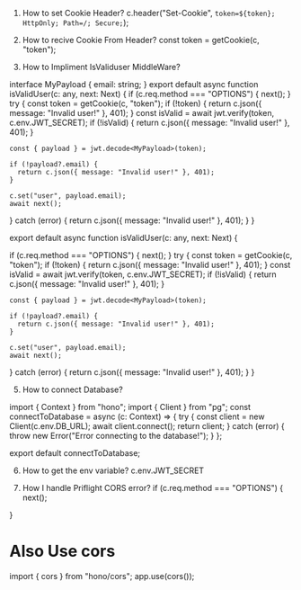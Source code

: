1) How to set Cookie Header?
    c.header("Set-Cookie", `token=${token}; HttpOnly; Path=/; Secure;`);
   
3) How to recive Cookie From Header?
    const token = getCookie(c, "token");
   
4) How to Impliment IsValiduser MiddleWare?

interface MyPayload {
  email: string;
}
export default async function isValidUser(c: any, next: Next) {
  if (c.req.method === "OPTIONS") {
    next();
  }
  try {
    const token = getCookie(c, "token");
    if (!token) {
      return c.json({ message: "Invalid user!" }, 401);
    }
    const isValid = await jwt.verify(token, c.env.JWT_SECRET);
    if (!isValid) {
      return c.json({ message: "Invalid user!" }, 401);
    }

    const { payload } = jwt.decode<MyPayload>(token);

    if (!payload?.email) {
      return c.json({ message: "Invalid user!" }, 401);
    }

    c.set("user", payload.email);
    await next();
  } catch (error) {
    return c.json({ message: "Invalid user!" }, 401);
  }
}

export default async function isValidUser(c: any, next: Next) {
  
  if (c.req.method === "OPTIONS") {
    next();
  }
  try {
    const token = getCookie(c, "token");
    if (!token) {
      return c.json({ message: "Invalid user!" }, 401);
    }
    const isValid = await jwt.verify(token, c.env.JWT_SECRET);
    if (!isValid) {
      return c.json({ message: "Invalid user!" }, 401);
    }

    const { payload } = jwt.decode<MyPayload>(token);

    if (!payload?.email) {
      return c.json({ message: "Invalid user!" }, 401);
    }

    c.set("user", payload.email);
    await next();
  } catch (error) {
    return c.json({ message: "Invalid user!" }, 401);
  }
}

5) How to connect Database?

import { Context } from "hono";
import { Client } from "pg";
const connectToDatabase = async (c: Context) => {
  try {
    const client = new Client(c.env.DB_URL);
    await client.connect();
    return client;
  } catch (error) {
    throw new Error("Error connecting to the database!");
  }
};

export default connectToDatabase;

6) How to get the env variable?
   c.env.JWT_SECRET

7) How I handle Priflight CORS error?
   if (c.req.method === "OPTIONS") {
    next();

  }
  # Also Use cors
  
  import { cors } from "hono/cors";
  app.use(cors());
